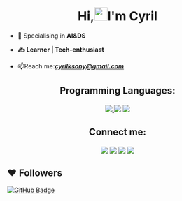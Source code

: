 

<h1 align="center">Hi,<img src="https://raw.githubusercontent.com/MartinHeinz/MartinHeinz/master/wave.gif" width="30px">I'm Cyril</h1>

- 🔭 Specialising</i> in <b> AI&DS

-  &#9997; Learner | Tech-enthusiast</b>
-  📫Reach me:<i>**cyrilksony@gmail.com**</i>

  



## <p align="center">Programming Languages:

<p align="center"> 
    <a href="https://www.java.com" target="_blank"> <img src="https://img.icons8.com/color/48/000000/java-coffee-cup-logo.png"/> </a>
    <img src="https://img.icons8.com/color/50/000000/c-programming.png"/>
    <img src="https://img.icons8.com/fluency/48/000000/python.png"/>

</p>


## <p align="center">Connect me:
<p align="center">
<a href = "https://www.linkedin.com/in/cyril-k-sony-8b1831201/"><img src="https://img.icons8.com/fluent/48/000000/linkedin.png"/></a>
<a href = "https://twitter.com/CyrilSony"><img src="https://img.icons8.com/fluent/48/000000/twitter.png"/></a>
<a href = "https://www.instagram.com/cyril_k_sony"><img src="https://img.icons8.com/fluent/48/000000/instagram-new.png"/></a>
<a href = "https://www.facebook.com/cyril.ksony">
<img src="https://img.icons8.com/fluency/48/000000/facebook-new.png"/></a>
</p>

## ❤ Followers
<a href="https://github.com/cks844?tab=followers"><img src="https://img.shields.io/github/followers/cks844?label=Followers&style=social" alt="GitHub Badge"></a>

